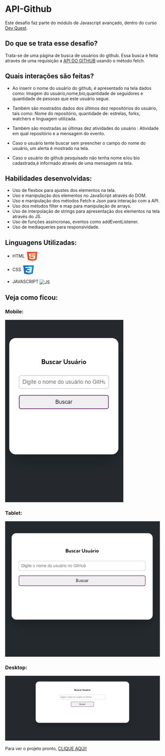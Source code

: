 # API-Github

Este desafio faz parte do módulo de Javascript avançado, dentro do curso [Dev Quest](https://dev-em-dobro.ticto.club/).

## Do que se trata esse desafio?
Trata-se de uma página de busca de usuários do github. 
Essa busca é feita através de uma requisição a [API DO GITHUB](https://docs.github.com/pt/rest/repos/repos?apiVersion=2022-11-28#list-repositories-for-a-user)
usando o método fetch.

## Quais interações são feitas?
- Ao inserir o nome do usuário do github, é apresentado na tela dados como: 
  Imagem do usuário,nome,bio,quantidade de seguidores e quantidade de pessoas que este usuário segue.
  
- Também são mostrados dados dos últimos dez repositórios do usuário, tais como:
  Nome do repositório, quantidade de: estrelas, forks, watchers e linguagem utilizada.
  
- Também são mostradas as últimas dez atividades do usuário :
  Atividade em qual repositório e a mensagem do evento.

- Caso o usuário tente buscar sem preencher o campo do nome do usuário, um alerta é mostrado na tela.
- Caso o usuário do github pesquisado não tenha nome e/ou bio cadastrada,é informado através de uma mensagem na tela.
  
## Habilidades desenvolvidas:
- Uso de flexbox para ajustes dos elementos na tela.
- Uso e manipulação dos elementos no JavaScript através do DOM.
- Uso e manipulação dos métodos Fetch e Json para interação com a API.
- Uso dos métodos filter e map para manipulação de arrays.
- Uso de interpolação de strings para apresentação dos elementos na tela através do JS.
- Uso de funções assíncronas, eventos como addEventListener.
- Uso de mediaqueries para responsividade.

## Linguagens Utilizadas:
- HTML <img align="center" alt="HTML" height="30" width="40" src="https://raw.githubusercontent.com/devicons/devicon/master/icons/html5/html5-original.svg">

- CSS  <img align="center" alt="CSS" height="30" width="40" src="https://raw.githubusercontent.com/devicons/devicon/master/icons/css3/css3-original.svg">

- JAVASCRIPT  <img align="center" alt="JS" height="30" width="40" src="https://cdn.jsdelivr.net/gh/devicons/devicon/icons/javascript/javascript-original.svg" />
          

## Veja como ficou:

### Mobile:
<img src="./src/images/api-github-mobile.gif" alt="video projeto tela mobile">

### Tablet:
<img src="./src/images/api-github-tablet.gif" alt="video projeto tela tablet">

### Desktop:
<img src="./src/images/api-github-desktop.gif" alt="video projeto tela desktop">

Para ver o projeto pronto, [CLIQUE AQUI!](https://jessica-os.github.io/API-Github/)
